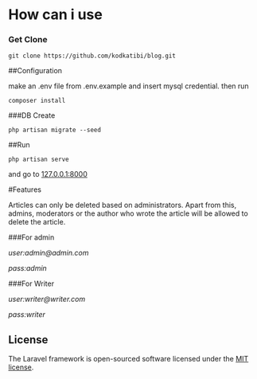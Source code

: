 # How can i use

### Get Clone
`git clone https://github.com/kodkatibi/blog.git`

##Configuration

make an .env file from .env.example and insert mysql credential. then run 

`composer install`

###DB Create

`php artisan migrate --seed`

##Run

`php artisan serve`

and go to [127.0.0.1:8000](http://127.0.0.1:8000)


#Features

Articles can only be deleted based on administrators. Apart from this, admins, moderators or the author who wrote the article will be allowed to delete the article.

###For admin

_user:admin@admin.com_

_pass:admin_


###For Writer

_user:writer@writer.com_

_pass:writer_



## License

The Laravel framework is open-sourced software licensed under the [MIT license](https://opensource.org/licenses/MIT).
